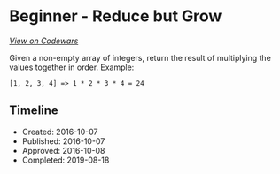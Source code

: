 # Beginner - Reduce but Grow
[*View on Codewars*](https://www.codewars.com/kata/beginner-reduce-but-grow)

Given a non-empty array of integers, return the result of multiplying the values together in order. Example:

```
[1, 2, 3, 4] => 1 * 2 * 3 * 4 = 24
```


## Timeline
- Created: 2016-10-07
- Published: 2016-10-07
- Approved: 2016-10-08
- Completed: 2019-08-18